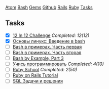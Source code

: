 [Atom](/atom.md) [Bash](bash.md) [Gems](/gems.md) [Github](/github.md) [Rails](rails.md) [Ruby](ruby.md) [Tasks](tasks.md)

## Tasks


- [x] [12 In 12 Challenge](https://mackenziechild.me/12-in-12/) _Completed: 12(12)_
- [x] [Основы линукс: Введение в bash](http://linuxgeeks.ru/bash-intro.htm)
- [ ] [Bash в примерах. Часть первая](http://linuxgeeks.ru/bash-1.htm)
- [ ] [Bash в примерах. Часть вторая](http://linuxgeeks.ru/bash-2.htm)
- [ ] [Bash by Example, Part 3](http://www.funtoo.org/Bash_by_Example,_Part_3)
- [ ] [Учись программировать](http://www.shokhirev.com/mikhail/ruby/ltp/) _Completed: 4(10)_
- [ ] [Ruby School](http://rubyschool.us/) _Completed: 2(50)_
- [ ] [Ruby on Rails Tutorial](http://railstutorial.ru/chapters/4_0/beginning)
- [ ] [SQL Задачи и решения](http://sql-tutorial.ru/)
